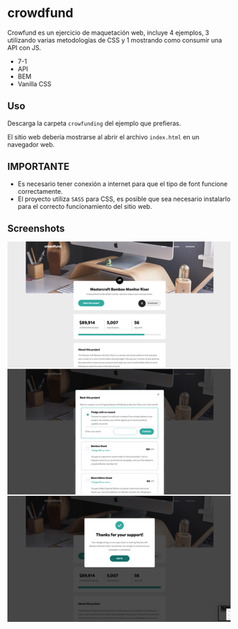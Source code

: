 # crowdfund
Crowfund es un ejercicio de maquetación web, incluye 4 ejemplos, 3 utilizando varias metodologías de CSS y 1 mostrando
como consumir una API con JS.

- 7-1
- API
- BEM
- Vanilla CSS

## Uso
Descarga la carpeta `crowfunding` del ejemplo que prefieras.

El sitio web debería mostrarse al abrir el archivo `index.html` en un navegador web.

## IMPORTANTE
- Es necesario tener conexión a internet para que el tipo de font funcione correctamente.
- El proyecto utiliza `SASS` para CSS, es posible que sea necesario instalarlo para el correcto funcionamiento del sitio web.

## Screenshots
![Crowdfunding Header](screenshots/crowdfunding_header.png)
![Crowdfunding Pledge Options](screenshots/crowdfunding_pledge_options.png)
![Crowdfunding Thanks Modal](screenshots/crowdfunding_thanks_modal.png)
